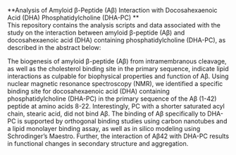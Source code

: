 **Analysis of Amyloid β-Peptide (Aβ) Interaction with Docosahexaenoic Acid (DHA) Phosphatidylcholine (DHA-PC) **<br>
This repository contains the analysis scripts and data associated with the study on the interaction between amyloid β-peptide (Aβ) and docosahexaenoic acid (DHA) containing phosphatidylcholine (DHA-PC), as described in the abstract below:<br>

The biogenesis of amyloid β-peptide (Aβ) from intramembranous cleavage, as well as the cholesterol binding site in the primary sequence, indicate lipid interactions as culpable for biophysical properties and function of Aβ. Using nuclear magnetic resonance spectroscopy (NMR), we identified a specific binding site for docosahexaenoic acid (DHA) containing phosphatidylcholine (DHA-PC) in the primary sequence of the Aβ (1-42) peptide at amino acids 8-22. Interestingly, PC with a shorter saturated acyl chain, stearic acid, did not bind Aβ. The binding of Aβ specifically to DHA-PC is supported by orthogonal binding studies using carbon nanotubes and a lipid monolayer binding assay, as well as in silico modeling using Schrodinger’s Maestro. Further, the interaction of Aβ42 with DHA-PC results in functional changes in secondary structure and aggregation. 
